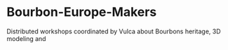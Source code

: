 # Bourbon-Europe-Makers
Distributed workshops coordinated by Vulca about Bourbons heritage, 3D modeling and 
